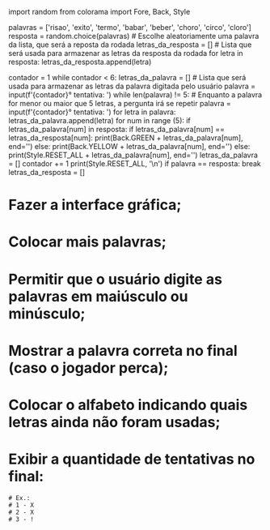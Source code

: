 import random
from colorama import Fore, Back, Style

palavras = ['risao', 'exito', 'termo', 'babar', 'beber', 'choro', 'circo', 'cloro']
resposta = random.choice(palavras) # Escolhe aleatoriamente uma palavra da lista, que será a reposta da rodada
letras_da_resposta = [] # Lista que será usada para armazenar as letras da resposta da rodada
for letra in resposta:
        letras_da_resposta.append(letra)

contador = 1
while contador < 6:
    letras_da_palavra = [] # Lista que será usada para armazenar as letras da palavra digitada pelo usuário
    palavra = input(f'{contador}° tentativa:  ')
    while len(palavra) != 5:   # Enquanto a palavra for menor ou maior que 5 letras, a pergunta irá se repetir
        palavra = input(f'{contador}° tentativa: ')
    for letra in palavra:
        letras_da_palavra.append(letra)
    for num in range (5):
        if letras_da_palavra[num] in resposta:
            if letras_da_palavra[num] == letras_da_resposta[num]:
                print(Back.GREEN + letras_da_palavra[num], end='')
            else:
                print(Back.YELLOW + letras_da_palavra[num], end='')
        else:
            print(Style.RESET_ALL + letras_da_palavra[num], end='')
    letras_da_palavra = []
    contador += 1
    print(Style.RESET_ALL, '\n')
    if palavra == resposta:
        break
letras_da_resposta = []

# Fazer a interface gráfica;
# Colocar mais palavras;
# Permitir que o usuário digite as palavras em maiúsculo ou minúsculo;
# Mostrar a palavra correta no final (caso o jogador perca);
# Colocar o alfabeto indicando quais letras ainda não foram usadas;
# Exibir a quantidade de tentativas no final:
    # Ex.:
    # 1 - X
    # 2 - X
    # 3 - !
